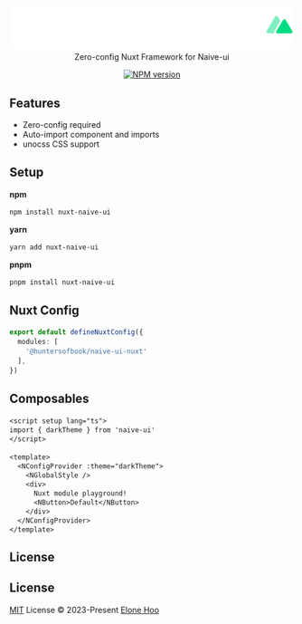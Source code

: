 <p align='center'>
<img src='./public/logo.svg' alt="nuxt-naive - Zero-config Nuxt Framework for Naive-ui"><br>
Zero-config Nuxt Framework for Naive-ui
</p>

<p align='center'>
<a href='https://www.npmjs.com/package/nuxt-naive' target="__blank">
<img src='https://img.shields.io/npm/v/nuxt-naive?color=00DC82&label=' alt="NPM version">
</a>

<br>

## Features
- Zero-config required
- Auto-import component and imports
- unocss CSS support

## Setup

**npm**

```bash
npm install nuxt-naive-ui
```

**yarn**

```bash
yarn add nuxt-naive-ui
```

**pnpm**

```bash
pnpm install nuxt-naive-ui
```

## Nuxt Config

```ts
export default defineNuxtConfig({
  modules: [
    '@huntersofbook/naive-ui-nuxt'
  ],
})
```

## Composables

```vue
<script setup lang="ts">
import { darkTheme } from 'naive-ui'
</script>

<template>
  <NConfigProvider :theme="darkTheme">
    <NGlobalStyle />
    <div>
      Nuxt module playground!
      <NButton>Default</NButton>
    </div>
  </NConfigProvider>
</template>
```

## License

## License

[MIT](./LICENSE) License © 2023-Present [Elone Hoo](https://github.com/elonehoo)
